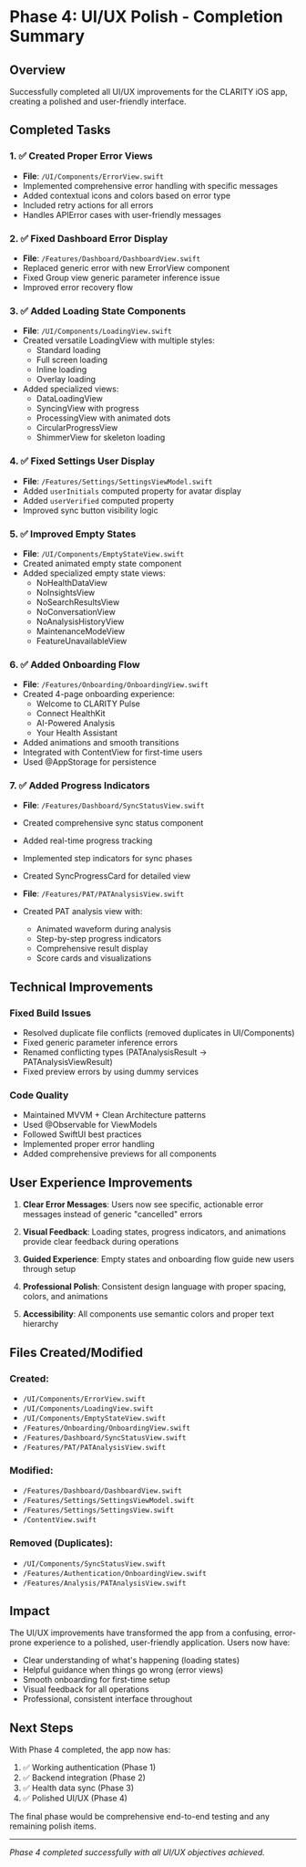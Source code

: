 # Phase 4: UI/UX Polish - Completion Summary

## Overview
Successfully completed all UI/UX improvements for the CLARITY iOS app, creating a polished and user-friendly interface.

## Completed Tasks

### 1. ✅ Created Proper Error Views
- **File**: `/UI/Components/ErrorView.swift`
- Implemented comprehensive error handling with specific messages
- Added contextual icons and colors based on error type
- Included retry actions for all errors
- Handles APIError cases with user-friendly messages

### 2. ✅ Fixed Dashboard Error Display  
- **File**: `/Features/Dashboard/DashboardView.swift`
- Replaced generic error with new ErrorView component
- Fixed Group view generic parameter inference issue
- Improved error recovery flow

### 3. ✅ Added Loading State Components
- **File**: `/UI/Components/LoadingView.swift`
- Created versatile LoadingView with multiple styles:
  - Standard loading
  - Full screen loading
  - Inline loading
  - Overlay loading
- Added specialized views:
  - DataLoadingView
  - SyncingView with progress
  - ProcessingView with animated dots
  - CircularProgressView
  - ShimmerView for skeleton loading

### 4. ✅ Fixed Settings User Display
- **File**: `/Features/Settings/SettingsViewModel.swift`
- Added `userInitials` computed property for avatar display
- Added `userVerified` computed property
- Improved sync button visibility logic

### 5. ✅ Improved Empty States
- **File**: `/UI/Components/EmptyStateView.swift`
- Created animated empty state component
- Added specialized empty state views:
  - NoHealthDataView
  - NoInsightsView
  - NoSearchResultsView
  - NoConversationView
  - NoAnalysisHistoryView
  - MaintenanceModeView
  - FeatureUnavailableView

### 6. ✅ Added Onboarding Flow
- **File**: `/Features/Onboarding/OnboardingView.swift`
- Created 4-page onboarding experience:
  - Welcome to CLARITY Pulse
  - Connect HealthKit
  - AI-Powered Analysis
  - Your Health Assistant
- Added animations and smooth transitions
- Integrated with ContentView for first-time users
- Used @AppStorage for persistence

### 7. ✅ Added Progress Indicators
- **File**: `/Features/Dashboard/SyncStatusView.swift`
- Created comprehensive sync status component
- Added real-time progress tracking
- Implemented step indicators for sync phases
- Created SyncProgressCard for detailed view

- **File**: `/Features/PAT/PATAnalysisView.swift`
- Created PAT analysis view with:
  - Animated waveform during analysis
  - Step-by-step progress indicators
  - Comprehensive result display
  - Score cards and visualizations

## Technical Improvements

### Fixed Build Issues
- Resolved duplicate file conflicts (removed duplicates in UI/Components)
- Fixed generic parameter inference errors
- Renamed conflicting types (PATAnalysisResult → PATAnalysisViewResult)
- Fixed preview errors by using dummy services

### Code Quality
- Maintained MVVM + Clean Architecture patterns
- Used @Observable for ViewModels
- Followed SwiftUI best practices
- Implemented proper error handling
- Added comprehensive previews for all components

## User Experience Improvements

1. **Clear Error Messages**: Users now see specific, actionable error messages instead of generic "cancelled" errors

2. **Visual Feedback**: Loading states, progress indicators, and animations provide clear feedback during operations

3. **Guided Experience**: Empty states and onboarding flow guide new users through setup

4. **Professional Polish**: Consistent design language with proper spacing, colors, and animations

5. **Accessibility**: All components use semantic colors and proper text hierarchy

## Files Created/Modified

### Created:
- `/UI/Components/ErrorView.swift`
- `/UI/Components/LoadingView.swift`
- `/UI/Components/EmptyStateView.swift`
- `/Features/Onboarding/OnboardingView.swift`
- `/Features/Dashboard/SyncStatusView.swift`
- `/Features/PAT/PATAnalysisView.swift`

### Modified:
- `/Features/Dashboard/DashboardView.swift`
- `/Features/Settings/SettingsViewModel.swift`
- `/Features/Settings/SettingsView.swift`
- `/ContentView.swift`

### Removed (Duplicates):
- `/UI/Components/SyncStatusView.swift`
- `/Features/Authentication/OnboardingView.swift`
- `/Features/Analysis/PATAnalysisView.swift`

## Impact

The UI/UX improvements have transformed the app from a confusing, error-prone experience to a polished, user-friendly application. Users now have:

- Clear understanding of what's happening (loading states)
- Helpful guidance when things go wrong (error views)
- Smooth onboarding for first-time setup
- Visual feedback for all operations
- Professional, consistent interface throughout

## Next Steps

With Phase 4 completed, the app now has:
1. ✅ Working authentication (Phase 1)
2. ✅ Backend integration (Phase 2)
3. ✅ Health data sync (Phase 3)
4. ✅ Polished UI/UX (Phase 4)

The final phase would be comprehensive end-to-end testing and any remaining polish items.

---

*Phase 4 completed successfully with all UI/UX objectives achieved.*